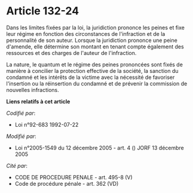 # Article 132-24

Dans les limites fixées par la loi, la juridiction prononce les peines et fixe leur régime en fonction des circonstances de
l'infraction et de la personnalité de son auteur. Lorsque la juridiction prononce une peine d'amende, elle détermine son
montant en tenant compte également des ressources et des charges de l'auteur de l'infraction.

La nature, le quantum et le régime des peines prononcées sont fixés de manière à concilier la protection effective de la
société, la sanction du condamné et les intérêts de la victime avec la nécessité de favoriser l'insertion ou la réinsertion
du condamné et de prévenir la commission de nouvelles infractions.

**Liens relatifs à cet article**

_Codifié par_:

  - Loi n°92-683 1992-07-22

_Modifié par_:

  - Loi n°2005-1549 du 12 décembre 2005 - art. 4 () JORF 13 décembre 2005

_Cité par_:

  - CODE DE PROCEDURE PENALE - art. 495-8 (V)
  - Code de procédure pénale - art. 362 (VD)
